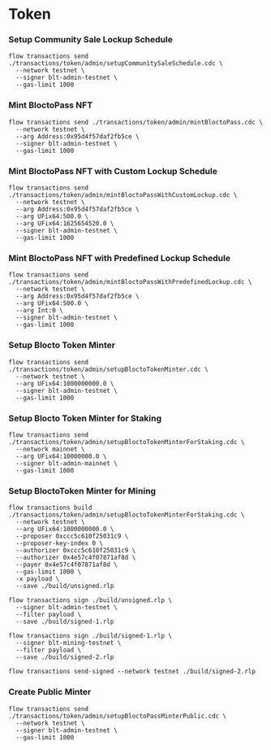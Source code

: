 # Token
### Setup Community Sale Lockup Schedule
```
flow transactions send ./transactions/token/admin/setupCommunitySaleSchedule.cdc \
  --network testnet \
  --signer blt-admin-testnet \
  --gas-limit 1000
```

### Mint BloctoPass NFT
```
flow transactions send ./transactions/token/admin/mintBloctoPass.cdc \
  --network testnet \
  --arg Address:0x95d4f57daf2fb5ce \
  --signer blt-admin-testnet \
  --gas-limit 1000
```

### Mint BloctoPass NFT with Custom Lockup Schedule
```
flow transactions send ./transactions/token/admin/mintBloctoPassWithCustomLockup.cdc \
  --network testnet \
  --arg Address:0x95d4f57daf2fb5ce \
  --arg UFix64:500.0 \
  --arg UFix64:1625654520.0 \
  --signer blt-admin-testnet \
  --gas-limit 1000
```

### Mint BloctoPass NFT with Predefined Lockup Schedule
```
flow transactions send ./transactions/token/admin/mintBloctoPassWithPredefinedLockup.cdc \
  --network testnet \
  --arg Address:0x95d4f57daf2fb5ce \
  --arg UFix64:500.0 \
  --arg Int:0 \
  --signer blt-admin-testnet \
  --gas-limit 1000
```

### Setup Blocto Token Minter
```
flow transactions send ./transactions/token/admin/setupBloctoTokenMinter.cdc \
  --network testnet \
  --arg UFix64:1000000000.0 \
  --signer blt-admin-testnet \
  --gas-limit 1000
```

### Setup Blocto Token Minter for Staking
```
flow transactions send ./transactions/token/admin/setupBloctoTokenMinterForStaking.cdc \
  --network mainnet \
  --arg UFix64:10000000.0 \
  --signer blt-admin-mainnet \
  --gas-limit 1000
```

### Setup BloctoToken Minter for Mining
```
flow transactions build ./transactions/token/admin/setupBloctoTokenMinterForStaking.cdc \
  --network testnet \
  --arg UFix64:1000000000.0 \
  --proposer 0xccc5c610f25031c9 \
  --proposer-key-index 0 \
  --authorizer 0xccc5c610f25031c9 \
  --authorizer 0x4e57c4f07871af8d \
  --payer 0x4e57c4f07871af8d \
  --gas-limit 1000 \
  -x payload \
  --save ./build/unsigned.rlp

flow transactions sign ./build/unsigned.rlp \
  --signer blt-admin-testnet \
  --filter payload \
  --save ./build/signed-1.rlp

flow transactions sign ./build/signed-1.rlp \
  --signer blt-mining-testnet \
  --filter payload \
  --save ./build/signed-2.rlp

flow transactions send-signed --network testnet ./build/signed-2.rlp
```

### Create Public Minter
```
flow transactions send ./transactions/token/admin/setupBloctoPassMinterPublic.cdc \
  --network testnet \
  --signer blt-admin-testnet \
  --gas-limit 1000
```
